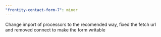 ```yaml
---
"frontity-contact-form-7": minor
---
```


Change import of processors to the recomended way, fixed the fetch url and removed connect to make the form writable
